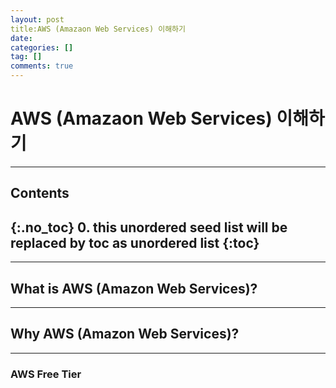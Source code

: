 ```yaml
---
layout: post
title:AWS (Amazaon Web Services) 이해하기
date:
categories: []
tag: []
comments: true
---
```

# AWS (Amazaon Web Services) 이해하기
---
## **Contents**
{:.no_toc}
0. this unordered seed list will be replaced by toc as unordered list
{:toc}
---

---
## **What is AWS (Amazon Web Services)?**


---
## **Why AWS (Amazon Web Services)?**

---
### **AWS Free Tier**

